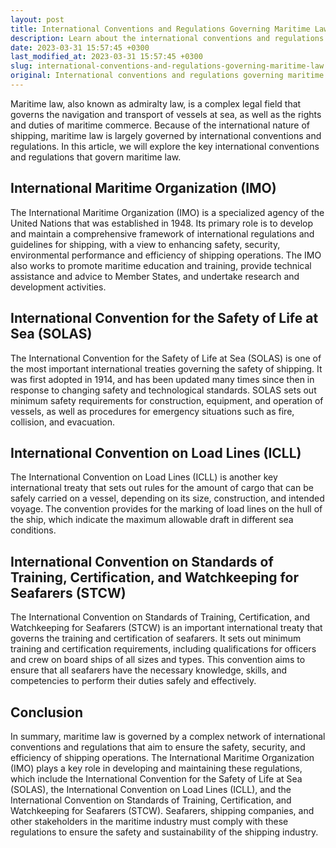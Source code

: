 ```yaml
---
layout: post
title: International Conventions and Regulations Governing Maritime Law
description: Learn about the international conventions and regulations that govern admiralty and maritime law, including the International Maritime Organization, the International Convention for the Safety of Life at Sea and more.
date: 2023-03-31 15:57:45 +0300
last_modified_at: 2023-03-31 15:57:45 +0300
slug: international-conventions-and-regulations-governing-maritime-law
original: International conventions and regulations governing maritime law
---
```


Maritime law, also known as admiralty law, is a complex legal field that governs the navigation and transport of vessels at sea, as well as the rights and duties of maritime commerce. Because of the international nature of shipping, maritime law is largely governed by international conventions and regulations. In this article, we will explore the key international conventions and regulations that govern maritime law. 

## International Maritime Organization (IMO)

The International Maritime Organization (IMO) is a specialized agency of the United Nations that was established in 1948. Its primary role is to develop and maintain a comprehensive framework of international regulations and guidelines for shipping, with a view to enhancing safety, security, environmental performance and efficiency of shipping operations. The IMO also works to promote maritime education and training, provide technical assistance and advice to Member States, and undertake research and development activities.

## International Convention for the Safety of Life at Sea (SOLAS)

The International Convention for the Safety of Life at Sea (SOLAS) is one of the most important international treaties governing the safety of shipping. It was first adopted in 1914, and has been updated many times since then in response to changing safety and technological standards. SOLAS sets out minimum safety requirements for construction, equipment, and operation of vessels, as well as procedures for emergency situations such as fire, collision, and evacuation.

## International Convention on Load Lines (ICLL)

The International Convention on Load Lines (ICLL) is another key international treaty that sets out rules for the amount of cargo that can be safely carried on a vessel, depending on its size, construction, and intended voyage. The convention provides for the marking of load lines on the hull of the ship, which indicate the maximum allowable draft in different sea conditions.

## International Convention on Standards of Training, Certification, and Watchkeeping for Seafarers (STCW)

The International Convention on Standards of Training, Certification, and Watchkeeping for Seafarers (STCW) is an important international treaty that governs the training and certification of seafarers. It sets out minimum training and certification requirements, including qualifications for officers and crew on board ships of all sizes and types. This convention aims to ensure that all seafarers have the necessary knowledge, skills, and competencies to perform their duties safely and effectively.

## Conclusion

In summary, maritime law is governed by a complex network of international conventions and regulations that aim to ensure the safety, security, and efficiency of shipping operations. The International Maritime Organization (IMO) plays a key role in developing and maintaining these regulations, which include the International Convention for the Safety of Life at Sea (SOLAS), the International Convention on Load Lines (ICLL), and the International Convention on Standards of Training, Certification, and Watchkeeping for Seafarers (STCW). Seafarers, shipping companies, and other stakeholders in the maritime industry must comply with these regulations to ensure the safety and sustainability of the shipping industry.